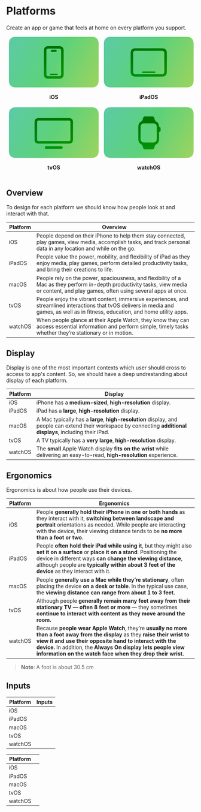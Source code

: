 # Platforms
Create an app or game that feels at home on every platform you support.

<style>
	.platform_table {
		border: hidden;
		
	}
  .platform_image_small {
  	position: sticky;
  			max-width: 25vw;

    }
</style>
<table class="platform_table" >
<tr class="platform_table"> 
<td class="platform_table"><img class="platform_image_small" src="Photos/designing-for-ios-thumbnail_2x.png"><p align="center"><b> iOS </b></td>
<td class="platform_table"><img class="platform_image_small" src="Photos/designing-for-ipados-thumbnail_2x.png"><p align="center"><b>iPadOS</b></td>
<td><img class="platform_image_small" src="Photos/designing-for-macos-thumbnail_2x.png"> <p align="center"><b>macOS</b></td>
</tr>
<tr class="platform_table"> 
<td class="platform_table"><img class="platform_image_small" src="Photos/designing-for-tvos-thumbnail_2x.png"><p align="center"><b>tvOS</b></td>
<td class="platform_table"><img class="platform_image_small" src="Photos/designing-for-watchos-thumbnail_2x.png"><p align="center"><b>watchOS</b></td>
</tr>
</table>


## Overview

To design for each platform we should know how people look at and interact with that.

| Platform	| Overview     		|
|------------	|------------|
| iOS 			|People depend on their iPhone to help them stay connected, play games, view media, accomplish tasks, and track personal data in any location and while on the go.							|
|iPadOS		|People value the power, mobility, and flexibility of iPad as they enjoy media, play games, perform detailed productivity tasks, and bring their creations to life.|
|macOS			|People rely on the power, spaciousness, and flexibility of a Mac as they perform in-depth productivity tasks, view media or content, and play games, often using several apps at once.|
|tvOS			|People enjoy the vibrant content, immersive experiences, and streamlined interactions that tvOS delivers in media and games, as well as in fitness, education, and home utility apps.|
|watchOS		|When people glance at their Apple Watch, they know they can access essential information and perform simple, timely tasks whether they’re stationary or in motion.|

## Display

Display is one of the most important contexts which user should cross to access to app's content. So, we should have a deep undrestanding about display of each platform.


| Platform	| Display     		|
|------------	|------------|
| iOS|	iPhone has a **medium-sized**, **high-resolution** display. |
| iPadOS |	iPad has a **large**, **high-resolution** display. |
| macOS	|	A Mac typically has a **large**, **high-resolution** display, and people can extend their workspace by connecting **additional displays**, including their iPad.|
| tvOS	|	A TV typically has a **very large**, **high-resolution** display.|
| watchOS	|	The **small** Apple Watch display **fits on the wrist** while delivering an easy-to-read, **high-resolution** experience.|


## Ergonomics

Ergonomics is about how people use their devices.

| Platform	| Ergonomics     	|
|------------	|------------|
| iOS|	People **generally hold their iPhone in one or both hands** as they interact with it, **switching between landscape and portrait** orientations as needed. While people are interacting with the device, their viewing distance tends to be **no more than a foot or two**.|
| iPadOS |	People **often hold their iPad while using it**, but they might also **set it on a surface** or **place it on a stand**. Positioning the device in different ways **can change the viewing distance**, although people are **typically within about 3 feet of the device** as they interact with it.
| macOS	|People **generally use a Mac while they’re stationary**, often placing the device **on a desk or table**. In the typical use case, the **viewing distance can range from about 1 to 3 feet.**|
| tvOS	|	Although people **generally remain many feet away from their stationary TV — often 8 feet or more** — they sometimes **continue to interact with content as they move around the room.**|
| watchOS|	Because **people wear Apple Watch**, they’re **usually no more than a foot away from the display** as they **raise their wrist to view it and use their opposite hand to interact with the device.** In addition, the **Always On display lets people view information on the watch face when they drop their wrist.**|	
> **Note**: A foot is about 30.5 cm


## Inputs





| Platform	|    Inputs 		|
|------------	|------------|
| iOS|	|
| iPadOS |		|
| macOS	|		|
| tvOS	|		|
| watchOS|		|	







| Platform	|     		|
|------------	|------------|
| iOS|	|
| iPadOS |		|
| macOS	|		|
| tvOS	|		|
| watchOS|		|	

